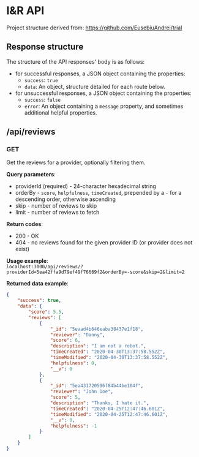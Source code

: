 # I&R  API

Project structure derived from:
https://github.com/EusebiuAndrei/trial

## Response structure  
The structure of the API responses' body is as follows:
- for successful responses, a JSON object containing the properties:
    - `success`: `true`
    - `data`: An object, structure detailed for each route below.
- for unsuccessful responses, a JSON object containing the properties:
    - `success`: `false`
    - `error`: An object containing a `message` property, and sometimes additional helpful properties.

## /api/reviews
### GET 
Get the reviews for a provider, optionally filtering them.

**Query parameters**: 
- providerId (required) - 24-character hexadecimal string
- orderBy - `score`, `helpfulness`, `timeCreated`, prepended by a `-` for a descending order, otherwise ascending
- skip - number of reviews to skip
- limit - number of reviews to fetch

**Return codes**:
- 200 - OK
- 404 - no reviews found for the given provider ID (or provider does not exist)

**Usage example**:  
 `localhost:3000/api/reviews/?providerId=5ea42ffa9d79ef49f76669f2&orderBy=-score&skip=2&limit=2`
 
**Returned data example**:
```JSON
{
    "success": true,
    "data": {
        "score": 5.5,
        "reviews": [
            {
                "_id": "5eaad4b646eaba38437e1f18",
                "reviewer": "Danny",
                "score": 6,
                "description": "I am not a robot.",
                "timeCreated": "2020-04-30T13:37:58.552Z",
                "timeModified": "2020-04-30T13:37:58.552Z",
                "helpfulness": 0,
                "__v": 0
            },
            {
                "_id": "5ea431720596f84b44be104f",
                "reviewer": "John Doe",
                "score": 5,
                "description": "Thanks, I hate it.",
                "timeCreated": "2020-04-25T12:47:46.601Z",
                "timeModified": "2020-04-25T12:47:46.601Z",
                "__v": 0,
                "helpfulness": -1
            }
        ]
    }
}
```